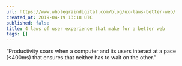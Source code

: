 ```yaml
---
url: https://www.wholegraindigital.com/blog/ux-laws-better-web/
created_at: 2019-04-19 13:18 UTC
published: false
title: 4 laws of user experience that make for a better web
tags: []
---
```


“Productivity soars when a computer and its users interact at a pace (<400ms) that ensures that neither has to wait on the other.”
